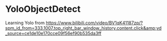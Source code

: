 # YoloObjectDetect
Learning Yolo from https://www.bilibili.com/video/BV1qK41187zp/?spm_id_from=333.1007.top_right_bar_window_history.content.click&amp;vd_source=ce1de10e170cce09f56ef90b535da3ff

